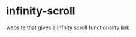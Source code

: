 # infinity-scroll
website that gives a infnity scroll functionality
[link](https://gsashish.github.io/infinity-scroll/)

